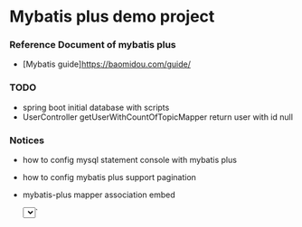 # Mybatis plus demo project

### Reference Document of mybatis plus

* [Mybatis guide]https://baomidou.com/guide/

### TODO

* spring boot initial database with scripts
* UserController getUserWithCountOfTopicMapper return user with id null 

### Notices

* how to config mysql statement console with mybatis plus
* how to config mybatis plus support pagination
* mybatis-plus mapper association embed
    <resultMap id="singleTopQueryResult" type="com.personal.demo.mybatisplus.query.TopicQuery">
        <association property="publisher" column="publisher" select="com.personal.demo.mybatisplus.mapper.UserMapper.getUserById"/>
    </resultMap>
    <!-- 
        property对应需要映射的类里，对应的字段
        column是当前查询中，需要传递到后面select指定查询的字段
    -->
     
    <select id="getTopicById" resultMap="singleTopQueryResult">
        select * from topic where id = #{topicId}
    </select>`